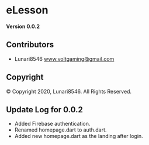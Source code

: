 # eLesson

**Version 0.0.2**

## Contributors
- Lunari8546 <www.voltgaming@gmail.com>

## Copyright
© Copyright 2020, Lunari8546. All Rights Reserved.

## Update Log for 0.0.2
- Added Firebase authentication.
- Renamed homepage.dart to auth.dart.
- Added new homepage.dart as the landing after login.